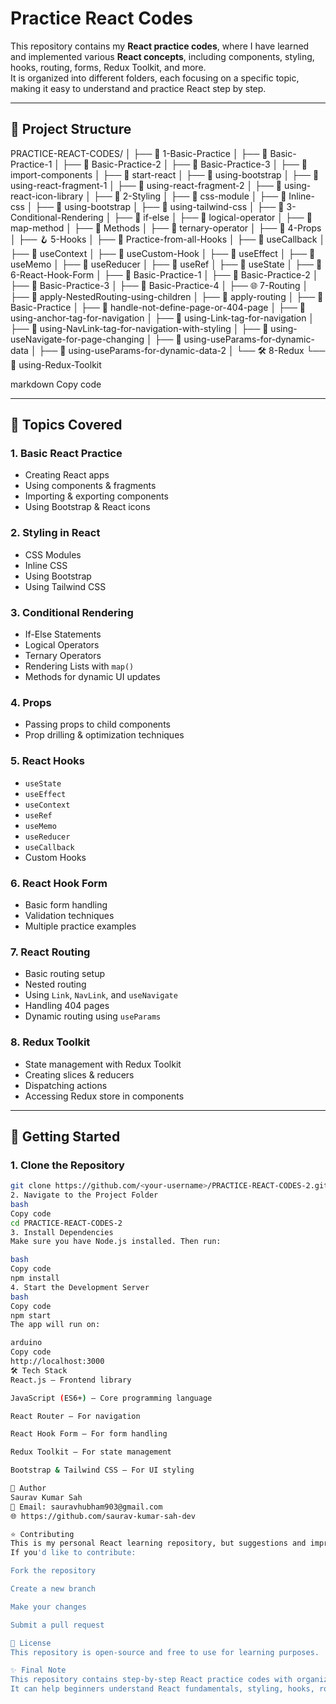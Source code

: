 # Practice React Codes 

This repository contains my **React practice codes**, where I have learned and implemented various **React concepts**, including components, styling, hooks, routing, forms, Redux Toolkit, and more.  
It is organized into different folders, each focusing on a specific topic, making it easy to understand and practice React step by step.

---

## **📂 Project Structure**

PRACTICE-REACT-CODES/
│
├── 📁 1-Basic-Practice
│   ├── 📄 Basic-Practice-1
│   ├── 📄 Basic-Practice-2
│   ├── 📄 Basic-Practice-3
│   ├── 📄 import-components
│   ├── 📄 start-react
│   ├── 📄 using-bootstrap
│   ├── 📄 using-react-fragment-1
│   ├── 📄 using-react-fragment-2
│   ├── 📄 using-react-icon-library
│
├── 🎨 2-Styling
│   ├── 📄 css-module
│   ├── 📄 Inline-css
│   ├── 📄 using-bootstrap
│   ├── 📄 using-tailwind-css
│
├── 🔀 3-Conditional-Rendering
│   ├── 📄 if-else
│   ├── 📄 logical-operator
│   ├── 📄 map-method
│   ├── 📄 Methods
│   ├── 📄 ternary-operator
│
├── 🎁 4-Props
│
├── 🪝 5-Hooks
│   ├── 📄 Practice-from-all-Hooks
│   ├── 📄 useCallback
│   ├── 📄 useContext
│   ├── 📄 useCustom-Hook
│   ├── 📄 useEffect
│   ├── 📄 useMemo
│   ├── 📄 useReducer
│   ├── 📄 useRef
│   ├── 📄 useState
│
├── 📝 6-React-Hook-Form
│   ├── 📄 Basic-Practice-1
│   ├── 📄 Basic-Practice-2
│   ├── 📄 Basic-Practice-3
│   ├── 📄 Basic-Practice-4
│
├── 🌐 7-Routing
│   ├── 📄 apply-NestedRouting-using-children
│   ├── 📄 apply-routing
│   ├── 📄 Basic-Practice
│   ├── 📄 handle-not-define-page-or-404-page
│   ├── 📄 using-anchor-tag-for-navigation
│   ├── 📄 using-Link-tag-for-navigation
│   ├── 📄 using-NavLink-tag-for-navigation-with-styling
│   ├── 📄 using-useNavigate-for-page-changing
│   ├── 📄 using-useParams-for-dynamic-data
│   ├── 📄 using-useParams-for-dynamic-data-2
│
└── 🛠️ 8-Redux
    └── 📄 using-Redux-Toolkit


markdown
Copy code

---

## **📌 Topics Covered**

### **1. Basic React Practice**
- Creating React apps
- Using components & fragments
- Importing & exporting components
- Using Bootstrap & React icons

### **2. Styling in React**
- CSS Modules  
- Inline CSS  
- Using Bootstrap  
- Using Tailwind CSS

### **3. Conditional Rendering**
- If-Else Statements  
- Logical Operators  
- Ternary Operators  
- Rendering Lists with `map()`  
- Methods for dynamic UI updates

### **4. Props**
- Passing props to child components  
- Prop drilling & optimization techniques

### **5. React Hooks**
- `useState`
- `useEffect`
- `useContext`
- `useRef`
- `useMemo`
- `useReducer`
- `useCallback`
- Custom Hooks

### **6. React Hook Form**
- Basic form handling
- Validation techniques
- Multiple practice examples

### **7. React Routing**
- Basic routing setup  
- Nested routing  
- Using `Link`, `NavLink`, and `useNavigate`
- Handling 404 pages  
- Dynamic routing using `useParams`

### **8. Redux Toolkit**
- State management with Redux Toolkit
- Creating slices & reducers
- Dispatching actions
- Accessing Redux store in components

---

## **🚀 Getting Started**

### **1. Clone the Repository**
```bash
git clone https://github.com/<your-username>/PRACTICE-REACT-CODES-2.git
2. Navigate to the Project Folder
bash
Copy code
cd PRACTICE-REACT-CODES-2
3. Install Dependencies
Make sure you have Node.js installed. Then run:

bash
Copy code
npm install
4. Start the Development Server
bash
Copy code
npm start
The app will run on:

arduino
Copy code
http://localhost:3000
🛠 Tech Stack
React.js — Frontend library

JavaScript (ES6+) — Core programming language

React Router — For navigation

React Hook Form — For form handling

Redux Toolkit — For state management

Bootstrap & Tailwind CSS — For UI styling

📌 Author
Saurav Kumar Sah
📧 Email: sauravhubham903@gmail.com
🌐 https://github.com/saurav-kumar-sah-dev

⭐ Contributing
This is my personal React learning repository, but suggestions and improvements are always welcome!
If you'd like to contribute:

Fork the repository

Create a new branch

Make your changes

Submit a pull request

📜 License
This repository is open-source and free to use for learning purposes.

✨ Final Note
This repository contains step-by-step React practice codes with organized folders.
It can help beginners understand React fundamentals, styling, hooks, routing, Redux, and form handling.


